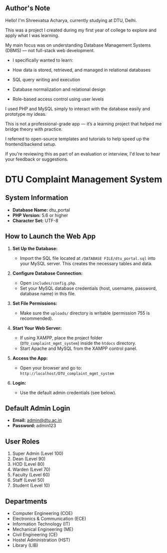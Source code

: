 ## Author's Note

Hello! I'm Shreevatsa Acharya, currently studying at DTU, Delhi.

This was a project I created during my first year of college to explore and apply what I was learning.

My main focus was on understanding Database Management Systems (DBMS) — not full-stack web development.

   - I specifically wanted to learn:

   - How data is stored, retrieved, and managed in relational databases

   - SQL query writing and execution

   - Database normalization and relational design

   - Role-based access control using user levels

I used PHP and MySQL simply to interact with the database easily and prototype my ideas.

This is not a professional-grade app — it’s a learning project that helped me bridge theory with practice.

I referred to open-source templates and tutorials to help speed up the frontend/backend setup.

If you're reviewing this as part of an evaluation or interview, I'd love to hear your feedback or suggestions.

# DTU Complaint Management System

## System Information
- **Database Name:** dtu_portal
- **PHP Version:** 5.6 or higher
- **Character Set:** UTF-8

## How to Launch the Web App

1. **Set Up the Database:**
   - Import the SQL file located at `/DATABASE FILE/dtu_portal.sql` into your MySQL server. This creates the necessary tables and data.

2. **Configure Database Connection:**
   - Open `includes/config.php`.
   - Set your MySQL database credentials (host, username, password, database name) in this file.

3. **Set File Permissions:**
   - Make sure the `uploads/` directory is writable (permission 755 is recommended).

4. **Start Your Web Server:**
   - If using XAMPP, place the project folder (`DTU_complaint_mgmt_system`) inside the `htdocs` directory.
   - Start Apache and MySQL from the XAMPP control panel.

5. **Access the App:**
   - Open your browser and go to: `http://localhost/DTU_complaint_mgmt_system`

6. **Login:**
   - Use the default admin credentials (see below).

## Default Admin Login
- **Email:** admin@dtu.ac.in
- **Password:** admin123


## User Roles
1. Super Admin (Level 100)
2. Dean (Level 90)
3. HOD (Level 80)
4. Warden (Level 70)
5. Faculty (Level 60)
6. Staff (Level 50)
7. Student (Level 10)

## Departments
- Computer Engineering (COE)
- Electronics & Communication (ECE)
- Information Technology (IT)
- Mechanical Engineering (ME)
- Civil Engineering (CE)
- Hostel Administration (HST)
- Library (LIB)
 